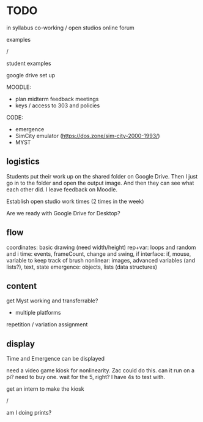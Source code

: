 # TODO

in syllabus
co-working / open studios
online forum

examples

/

student examples


google drive set up


MOODLE:
- plan midterm feedback meetings
- keys / access to 303 and policies


CODE:
- emergence
- SimCity emulator (https://dos.zone/sim-city-2000-1993/)
- MYST


## logistics

Students put their work up on the shared folder on Google Drive. Then I just go in to the folder and open the output image. And then they can see what each other did. I leave feedback on Moodle. 

Establish open studio work times (2 times in the week)

Are we ready with Google Drive for Desktop?


## flow
coordinates: basic drawing (need width/height)
rep+var: loops and random and i
time: events, frameCount, change and swing, if
interface: if, mouse, variable to keep track of brush
nonlinear: images, advanced variables (and lists?), text, state
emergence: objects, lists (data structures)


## content
get Myst working and transferrable?
- multiple platforms

repetition / variation assignment


## display
Time and Emergence can be displayed

need a video game kiosk for nonlinearity. Zac could do this. can it run on a pi? need to buy one. wait for the 5, right? I have 4s to test with.

get an intern to make the kiosk

/

am I doing prints?